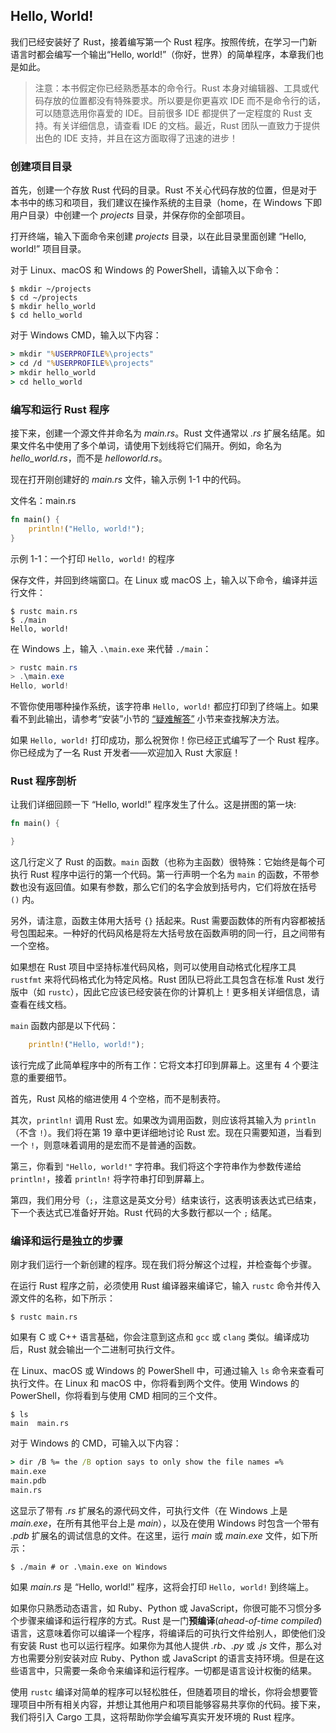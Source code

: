 ## Hello, World!

我们已经安装好了 Rust，接着编写第一个 Rust 程序。按照传统，在学习一门新语言时都会编写一个输出“Hello, world!”（你好，世界）的简单程序，本章我们也是如此。

> 注意：本书假定你已经熟悉基本的命令行。Rust 本身对编辑器、工具或代码存放的位置都没有特殊要求。所以要是你更喜欢 IDE 而不是命令行的话，可以随意选用你喜爱的 IDE。目前很多 IDE 都提供了一定程度的 Rust 支持。有关详细信息，请查看 IDE 的文档。最近，Rust 团队一直致力于提供出色的 IDE 支持，并且在这方面取得了迅速的进步！

### 创建项目目录

首先，创建一个存放 Rust 代码的目录。Rust 不关心代码存放的位置，但是对于本书中的练习和项目，我们建议在操作系统的主目录（home，在 Windows 下即用户目录）中创建一个 *projects* 目录，并保存你的全部项目。

打开终端，输入下面命令来创建 *projects* 目录，以在此目录里面创建 “Hello, world!” 项目目录。

对于 Linux、macOS 和 Windows 的 PowerShell，请输入以下命令：

```console
$ mkdir ~/projects
$ cd ~/projects
$ mkdir hello_world
$ cd hello_world
```

对于 Windows CMD，输入以下内容：

```cmd
> mkdir "%USERPROFILE%\projects"
> cd /d "%USERPROFILE%\projects"
> mkdir hello_world
> cd hello_world
```

### 编写和运行 Rust 程序

接下来，创建一个源文件并命名为 *main.rs*。Rust 文件通常以 *.rs* 扩展名结尾。如果文件名中使用了多个单词，请使用下划线将它们隔开。例如，命名为 *hello_world.rs*，而不是 *helloworld.rs*。

现在打开刚创建好的 *main.rs* 文件，输入示例 1-1 中的代码。

<span class="filename">文件名：main.rs</span>

```rust
fn main() {
    println!("Hello, world!");
}
```

<span class="caption">示例 1-1：一个打印 `Hello, world!` 的程序</span>

保存文件，并回到终端窗口。在 Linux 或 macOS 上，输入以下命令，编译并运行文件：

```console
$ rustc main.rs
$ ./main
Hello, world!
```

在 Windows 上，输入 `.\main.exe` 来代替 `./main`：

```powershell
> rustc main.rs
> .\main.exe
Hello, world!
```

不管你使用哪种操作系统，该字符串 `Hello, world!` 都应打印到了终端上。如果看不到此输出，请参考“安装”小节的 [“疑难解答”][troubleshooting]<!-- ignore --> 小节来查找解决方法。

如果 `Hello, world!` 打印成功，那么祝贺你！你已经正式编写了一个 Rust 程序。你已经成为了一名 Rust 开发者——欢迎加入 Rust 大家庭！

### Rust 程序剖析

让我们详细回顾一下 “Hello, world!” 程序发生了什么。这是拼图的第一块:

```rust
fn main() {

}
```

这几行定义了 Rust 的函数。`main` 函数（也称为主函数）很特殊：它始终是每个可执行 Rust 程序中运行的第一个代码。第一行声明一个名为 `main` 的函数，不带参数也没有返回值。如果有参数，那么它们的名字会放到括号内，它们将放在括号 `()` 内。

另外，请注意，函数主体用大括号 `{}` 括起来。Rust 需要函数体的所有内容都被括号包围起来。一种好的代码风格是将左大括号放在函数声明的同一行，且之间带有一个空格。

如果想在 Rust 项目中坚持标准代码风格，则可以使用自动格式化程序工具 `rustfmt` 来将代码格式化为特定风格。Rust 团队已将此工具包含在标准 Rust 发行版中（如 `rustc`），因此它应该已经安装在你的计算机上！更多相关详细信息，请查看在线文档。

`main` 函数内部是以下代码：

```rust
    println!("Hello, world!");
```

该行完成了此简单程序中的所有工作：它将文本打印到屏幕上。这里有 4 个要注意的重要细节。

首先，Rust 风格的缩进使用 4 个空格，而不是制表符。

其次，`println!` 调用 Rust 宏。如果改为调用函数，则应该将其输入为 `println`（不含 `!`）。我们将在第 19 章中更详细地讨论 Rust 宏。现在只需要知道，当看到一个 `!`，则意味着调用的是宏而不是普通的函数。

第三，你看到 `"Hello, world!"` 字符串。我们将这个字符串作为参数传递给 `println!`，接着 `println!` 将字符串打印到屏幕上。

第四，我们用分号（`;`，注意这是英文分号）结束该行，这表明该表达式已结束，下一个表达式已准备好开始。Rust 代码的大多数行都以一个 `;` 结尾。

### 编译和运行是独立的步骤

刚才我们运行一个新创建的程序。现在我们将分解这个过程，并检查每个步骤。

在运行 Rust 程序之前，必须使用 Rust 编译器来编译它，输入 `rustc` 命令并传入源文件的名称，如下所示：

```console
$ rustc main.rs
```

如果有 C 或 C++ 语言基础，你会注意到这点和 `gcc` 或 `clang` 类似。编译成功后，Rust 就会输出一个二进制可执行文件。

在 Linux、macOS 或 Windows 的 PowerShell 中，可通过输入 `ls` 命令来查看可执行文件。在 Linux 和 macOS 中，你将看到两个文件。使用 Windows 的 PowerShell，你将看到与使用 CMD 相同的三个文件。

```console
$ ls
main  main.rs
```

对于 Windows 的 CMD，可输入以下内容：

```cmd
> dir /B %= the /B option says to only show the file names =%
main.exe
main.pdb
main.rs
```

这显示了带有 *.rs* 扩展名的源代码文件，可执行文件（在 Windows 上是 *main.exe*，在所有其他平台上是 *main*），以及在使用 Windows 时包含一个带有 *.pdb* 扩展名的调试信息的文件。在这里，运行 *main* 或 *main.exe* 文件，如下所示：

```console
$ ./main # or .\main.exe on Windows
```

如果 *main.rs* 是 “Hello, world!” 程序，这将会打印 `Hello, world!` 到终端上。

如果你只熟悉动态语言，如 Ruby、Python 或 JavaScript，你很可能不习惯分多个步骤来编译和运行程序的方式。Rust 是一门**预编译**(*ahead-of-time compiled*)语言，这意味着你可以编译一个程序，将编译后的可执行文件给别人，即使他们没有安装 Rust 也可以运行程序。如果你为其他人提供 *.rb*、*.py* 或 *.js* 文件，那么对方也需要分别安装对应 Ruby、Python 或 JavaScript 的语言支持环境。但是在这些语言中，只需要一条命令来编译和运行程序。一切都是语言设计权衡的结果。

使用 `rustc` 编译对简单的程序可以轻松胜任，但随着项目的增长，你将会想要管理项目中所有相关内容，并想让其他用户和项目能够容易共享你的代码。接下来，我们将引入 Cargo 工具，这将帮助你学会编写真实开发环境的 Rust 程序。

[troubleshooting]: ch01-01-installation.html#troubleshooting
